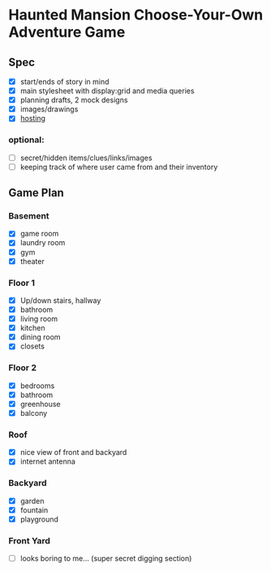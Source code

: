 # Haunted Mansion Choose-Your-Own Adventure Game
## Spec
- [x] start/ends of story in mind
- [x] main stylesheet with display:grid and media queries
- [x] planning drafts, 2 mock designs  
- [x] images/drawings
- [x] [hosting](https://felixg4.github.io/L2JS-hauntedHouse/)
### optional:
- [ ] secret/hidden items/clues/links/images
- [ ] keeping track of where user came from and their inventory
## Game Plan
### Basement
- [x] game room
- [x] laundry room
- [x] gym
- [x] theater
### Floor 1
- [x] Up/down stairs, hallway
- [x] bathroom
- [x] living room
- [x] kitchen
- [x] dining room
- [x] closets
### Floor 2
- [x] bedrooms
- [x] bathroom
- [x] greenhouse
- [x] balcony
### Roof
- [x] nice view of front and backyard
- [x] internet antenna
### Backyard
- [x] garden
- [x] fountain
- [x] playground
### Front Yard
- [ ] looks boring to me... (super secret digging section)